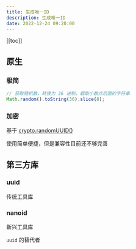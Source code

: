 ```yaml
---
title: 生成唯一ID
description: 生成唯一ID
date: 2022-12-24 09:20:00
---
```


[[toc]]

## 原生

### 极简

```js
// 获取随机数，转换为 36 进制，截取小数点后面的字符串
Math.random().toString(36).slice(8);
```

### 加密

基于 [crypto.randomUUID()](https://caniuse.com/?search=crypto.randomUUID)

使用简单便捷，但是兼容性目前还不够完善

## 第三方库

### uuid

传统工具库

### nanoid

新兴工具库

`uuid` 的替代者
